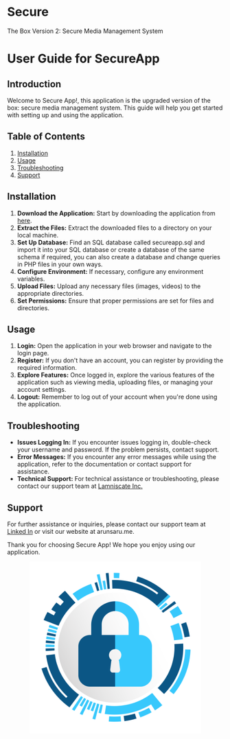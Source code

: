 # Secure
The Box Version 2: Secure Media Management System

# User Guide for SecureApp

## Introduction
Welcome to Secure App!, this application is the upgraded version of the box: secure media management system. This guide will help you get started with setting up and using the application.

## Table of Contents
1. [Installation](#installation)
2. [Usage](#usage)
3. [Troubleshooting](#troubleshooting)
4. [Support](#support)

## Installation <a name="installation"></a>
1. **Download the Application:** Start by downloading the application from <a href="https://github.com/yokai-crow/Secure.git">here</a>.
2. **Extract the Files:** Extract the downloaded files to a directory on your local machine.
3. **Set Up Database:** Find an SQL database called secureapp.sql and import it into your SQL database or create a database of the same schema if required, you can also create a database and change queries in PHP files in your own ways.
4. **Configure Environment:** If necessary, configure any environment variables.
5. **Upload Files:** Upload any necessary files (images, videos) to the appropriate directories.
6. **Set Permissions:** Ensure that proper permissions are set for files and directories.

## Usage <a name="usage"></a>
1. **Login:** Open the application in your web browser and navigate to the login page.
2. **Register:** If you don't have an account, you can register by providing the required information.
3. **Explore Features:** Once logged in, explore the various features of the application such as viewing media, uploading files, or managing your account settings.
4. **Logout:** Remember to log out of your account when you're done using the application.

## Troubleshooting <a name="troubleshooting"></a>
- **Issues Logging In:** If you encounter issues logging in, double-check your username and password. If the problem persists, contact support.
- **Error Messages:** If you encounter any error messages while using the application, refer to the documentation or contact support for assistance.
- **Technical Support:** For technical assistance or troubleshooting, please contact our support team at <a href="https://www.facebook.com/nuranofficial02">Lamniscate Inc.</a>

## Support <a name="support"></a>
For further assistance or inquiries, please contact our support team at <a href="https://www.linkedin.com/in/arun-saru/">Linked In</a> or visit our website at arunsaru.me.

Thank you for choosing Secure App! We hope you enjoy using our application.

<div align="center">
  <img src="./publicAssets/tab.png" alt="Example Image" width="400" height="400" />
</div>



